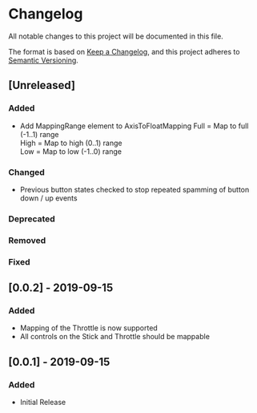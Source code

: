 # Changelog
All notable changes to this project will be documented in this file.

The format is based on [Keep a Changelog](https://keepachangelog.com/en/1.0.0/), and this project adheres to [Semantic Versioning](https://semver.org/spec/v2.0.0.html).

## [Unreleased]
### Added
- Add MappingRange element to AxisToFloatMapping
Full = Map to full (-1..1) range  
High = Map to high (0..1) range  
Low = Map to low (-1..0) range
### Changed
- Previous button states checked to stop repeated spamming of button down / up events
### Deprecated
### Removed
### Fixed

## [0.0.2] - 2019-09-15
### Added
- Mapping of the Throttle is now supported
- All controls on the Stick and Throttle should be mappable

## [0.0.1] - 2019-09-15
### Added
- Initial Release
